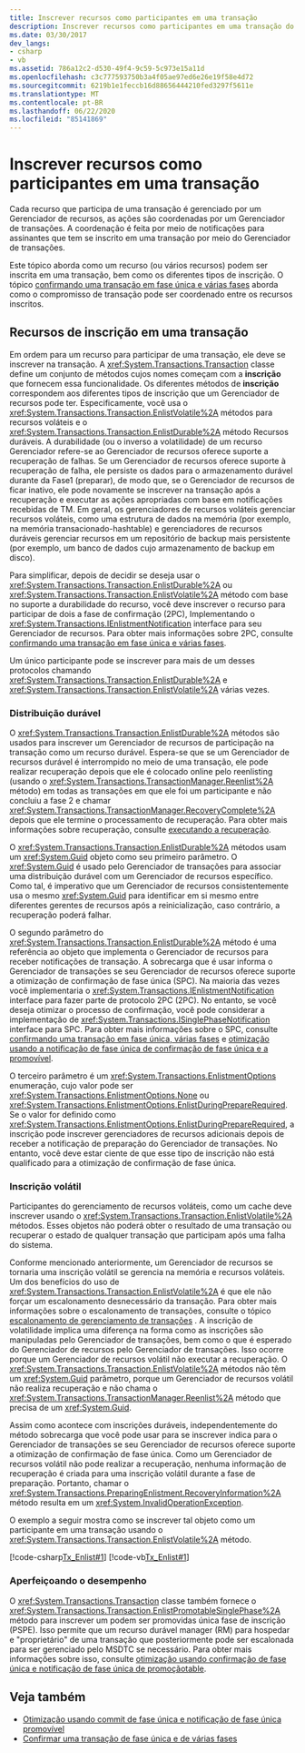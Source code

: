 ```yaml
---
title: Inscrever recursos como participantes em uma transação
description: Inscrever recursos como participantes em uma transação do .NET. Cada recurso em uma transação é gerenciado por um Gerenciador de recursos, coordenado por um Gerenciador de transações.
ms.date: 03/30/2017
dev_langs:
- csharp
- vb
ms.assetid: 786a12c2-d530-49f4-9c59-5c973e15a11d
ms.openlocfilehash: c3c777593750b3a4f05ae97ed6e26e19f58e4d72
ms.sourcegitcommit: 6219b1e1feccb16d88656444210fed3297f5611e
ms.translationtype: MT
ms.contentlocale: pt-BR
ms.lasthandoff: 06/22/2020
ms.locfileid: "85141869"
---
```

# <a name="enlisting-resources-as-participants-in-a-transaction"></a>Inscrever recursos como participantes em uma transação

Cada recurso que participa de uma transação é gerenciado por um Gerenciador de recursos, as ações são coordenadas por um Gerenciador de transações. A coordenação é feita por meio de notificações para assinantes que tem se inscrito em uma transação por meio do Gerenciador de transações.

Este tópico aborda como um recurso (ou vários recursos) podem ser inscrita em uma transação, bem como os diferentes tipos de inscrição. O tópico [confirmando uma transação em fase única e várias fases](committing-a-transaction-in-single-phase-and-multi-phase.md) aborda como o compromisso de transação pode ser coordenado entre os recursos inscritos.

## <a name="enlisting-resources-in-a-transaction"></a>Recursos de inscrição em uma transação

Em ordem para um recurso para participar de uma transação, ele deve se inscrever na transação. A <xref:System.Transactions.Transaction> classe define um conjunto de métodos cujos nomes começam com a **inscrição** que fornecem essa funcionalidade. Os diferentes métodos de **inscrição** correspondem aos diferentes tipos de inscrição que um Gerenciador de recursos pode ter. Especificamente, você usa o <xref:System.Transactions.Transaction.EnlistVolatile%2A> métodos para recursos voláteis e o <xref:System.Transactions.Transaction.EnlistDurable%2A> método Recursos duráveis. A durabilidade (ou o inverso a volatilidade) de um recurso Gerenciador refere-se ao Gerenciador de recursos oferece suporte a recuperação de falhas. Se um Gerenciador de recursos oferece suporte à recuperação de falha, ele persiste os dados para o armazenamento durável durante da Fase1 (preparar), de modo que, se o Gerenciador de recursos de ficar inativo, ele pode novamente se inscrever na transação após a recuperação e executar as ações apropriadas com base em notificações recebidas de TM. Em geral, os gerenciadores de recursos voláteis gerenciar recursos voláteis, como uma estrutura de dados na memória (por exemplo, na memória transacionado-hashtable) e gerenciadores de recursos duráveis gerenciar recursos em um repositório de backup mais persistente (por exemplo, um banco de dados cujo armazenamento de backup em disco).

Para simplificar, depois de decidir se deseja usar o <xref:System.Transactions.Transaction.EnlistDurable%2A> ou <xref:System.Transactions.Transaction.EnlistVolatile%2A> método com base no suporte a durabilidade do recurso, você deve inscrever o recurso para participar de dois a fase de confirmação (2PC), Implementando o <xref:System.Transactions.IEnlistmentNotification> interface para seu Gerenciador de recursos. Para obter mais informações sobre 2PC, consulte [confirmando uma transação em fase única e várias fases](committing-a-transaction-in-single-phase-and-multi-phase.md).

Um único participante pode se inscrever para mais de um desses protocolos chamando <xref:System.Transactions.Transaction.EnlistDurable%2A> e <xref:System.Transactions.Transaction.EnlistVolatile%2A> várias vezes.

### <a name="durable-enlistment"></a>Distribuição durável

O <xref:System.Transactions.Transaction.EnlistDurable%2A> métodos são usados para inscrever um Gerenciador de recursos de participação na transação como um recurso durável.  Espera-se que se um Gerenciador de recursos durável é interrompido no meio de uma transação, ele pode realizar recuperação depois que ele é colocado online pelo reenlisting (usando o <xref:System.Transactions.TransactionManager.Reenlist%2A> método) em todas as transações em que ele foi um participante e não concluiu a fase 2 e chamar <xref:System.Transactions.TransactionManager.RecoveryComplete%2A> depois que ele termine o processamento de recuperação. Para obter mais informações sobre recuperação, consulte [executando a recuperação](performing-recovery.md).

O <xref:System.Transactions.Transaction.EnlistDurable%2A> métodos usam um <xref:System.Guid> objeto como seu primeiro parâmetro. O <xref:System.Guid> é usado pelo Gerenciador de transações para associar uma distribuição durável com um Gerenciador de recursos específico. Como tal, é imperativo que um Gerenciador de recursos consistentemente usa o mesmo <xref:System.Guid> para identificar em si mesmo entre diferentes gerentes de recursos após a reinicialização, caso contrário, a recuperação poderá falhar.

O segundo parâmetro do <xref:System.Transactions.Transaction.EnlistDurable%2A> método é uma referência ao objeto que implementa o Gerenciador de recursos para receber notificações de transação. A sobrecarga que é usar informa o Gerenciador de transações se seu Gerenciador de recursos oferece suporte a otimização de confirmação de fase única (SPC). Na maioria das vezes você implementaria o <xref:System.Transactions.IEnlistmentNotification> interface para fazer parte de protocolo 2PC (2PC). No entanto, se você deseja otimizar o processo de confirmação, você pode considerar a implementação de <xref:System.Transactions.ISinglePhaseNotification> interface para SPC. Para obter mais informações sobre o SPC, consulte [confirmando uma transação em fase única, várias fases](committing-a-transaction-in-single-phase-and-multi-phase.md) e [otimização usando a notificação de fase única de confirmação de fase única e a promovível](optimization-spc-and-promotable-spn.md).

O terceiro parâmetro é um <xref:System.Transactions.EnlistmentOptions> enumeração, cujo valor pode ser <xref:System.Transactions.EnlistmentOptions.None> ou <xref:System.Transactions.EnlistmentOptions.EnlistDuringPrepareRequired>. Se o valor for definido como <xref:System.Transactions.EnlistmentOptions.EnlistDuringPrepareRequired>, a inscrição pode inscrever gerenciadores de recursos adicionais depois de receber a notificação de preparação do Gerenciador de transações. No entanto, você deve estar ciente de que esse tipo de inscrição não está qualificado para a otimização de confirmação de fase única.

### <a name="volatile-enlistment"></a>Inscrição volátil

Participantes do gerenciamento de recursos voláteis, como um cache deve inscrever usando o <xref:System.Transactions.Transaction.EnlistVolatile%2A> métodos. Esses objetos não poderá obter o resultado de uma transação ou recuperar o estado de qualquer transação que participam após uma falha do sistema.

Conforme mencionado anteriormente, um Gerenciador de recursos se tornaria uma inscrição volátil se gerencia na memória e recursos voláteis. Um dos benefícios do uso de <xref:System.Transactions.Transaction.EnlistVolatile%2A> é que ele não forçar um escalonamento desnecessário da transação. Para obter mais informações sobre o escalonamento de transações, consulte o tópico [escalonamento de gerenciamento de transações](transaction-management-escalation.md) . A inscrição de volatilidade implica uma diferença na forma como as inscrições são manipuladas pelo Gerenciador de transações, bem como o que é esperado do Gerenciador de recursos pelo Gerenciador de transações. Isso ocorre porque um Gerenciador de recursos volátil não executar a recuperação. O <xref:System.Transactions.Transaction.EnlistVolatile%2A> métodos não têm um <xref:System.Guid> parâmetro, porque um Gerenciador de recursos volátil não realiza recuperação e não chama o <xref:System.Transactions.TransactionManager.Reenlist%2A> método que precisa de um <xref:System.Guid>.

Assim como acontece com inscrições duráveis, independentemente do método sobrecarga que você pode usar para se inscrever indica para o Gerenciador de transações se seu Gerenciador de recursos oferece suporte a otimização de confirmação de fase única. Como um Gerenciador de recursos volátil não pode realizar a recuperação, nenhuma informação de recuperação é criada para uma inscrição volátil durante a fase de preparação. Portanto, chamar o <xref:System.Transactions.PreparingEnlistment.RecoveryInformation%2A> método resulta em um <xref:System.InvalidOperationException>.

O exemplo a seguir mostra como se inscrever tal objeto como um participante em uma transação usando o <xref:System.Transactions.Transaction.EnlistVolatile%2A> método.

[!code-csharp[Tx_Enlist#1](../../../../samples/snippets/csharp/VS_Snippets_CFX/tx_enlist/cs/enlist.cs#1)]
[!code-vb[Tx_Enlist#1](../../../../samples/snippets/visualbasic/VS_Snippets_CFX/tx_enlist/vb/enlist.vb#1)]

### <a name="optimizing-performance"></a>Aperfeiçoando o desempenho

O <xref:System.Transactions.Transaction> classe também fornece o <xref:System.Transactions.Transaction.EnlistPromotableSinglePhase%2A> método para inscrever um podem ser promovidas única fase de inscrição (PSPE). Isso permite que um recurso durável manager (RM) para hospedar e "proprietário" de uma transação que posteriormente pode ser escalonada para ser gerenciado pelo MSDTC se necessário. Para obter mais informações sobre isso, consulte [otimização usando confirmação de fase única e notificação de fase única de promoçãotable](optimization-spc-and-promotable-spn.md).

## <a name="see-also"></a>Veja também

- [Otimização usando commit de fase única e notificação de fase única promovível](optimization-spc-and-promotable-spn.md)
- [Confirmar uma transação de fase única e de várias fases](committing-a-transaction-in-single-phase-and-multi-phase.md)
